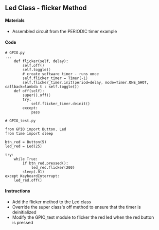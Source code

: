 ## Led Class - flicker Method

#### Materials
 - Assembled circuit from the PERIODIC timer example

#### Code
```
# GPIO.py
...
    def flicker(self, delay):
        self.off()
        self.toggle()
        # create software timer - runs once
        self.flicker_timer = Timer(-1)
        self.flicker_timer.init(period=delay, mode=Timer.ONE_SHOT, callback=lambda t : self.toggle())
    def off(self):
        super().off()
        try:
            self.flicker_timer.deinit()
        except:
            pass
```
```
# GPIO_test.py

from GPIO import Button, Led
from time import sleep

btn_red = Button(5)
led_red = Led(25)

try:
    while True:
        if btn_red.pressed():
            led_red.flicker(200)
        sleep(.01)
except KeyboardInterrupt:
    led_red.off()
```
#### Instructions
 - Add the flicker method to the Led class
 - Override the super class's off method to ensure that the timer is deinitialized
 - Modify the GPIO_test module to flicker the red led when the red button is pressed
